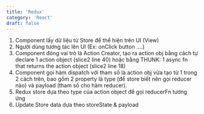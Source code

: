 ```yaml
---
title: 'Redux'
category: 'React'
draft: false
---
```


1. Component lấy dữ liệu từ Store để thể hiện trên UI (View)
2. Người dùng tương tác lên UI (Ex: onClick button ….)
3. Component đóng vai trò là Action Creator, tạo ra action obj bằng cách tự declare 1 action object (slice2 line 40) hoặc bằng THUNK: 1 async fn that returns the action object (slice2 line 18)
4. Component gọi hàm dispatch với tham số là action obj vừa tạo từ 1 trong 2 cách trên, bao gồm 2 property là type (để store biết nên gọi reducer nào) và payload (tham số cho hàm reducer).
5. Redux store dựa theo type của action object để gọi reducerFn tương ứng
6. Update Store data dựa theo storeState & payload
